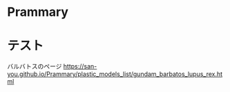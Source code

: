# Prammary

# テスト

バルバトスのページ
https://san-you.github.io/Prammary/plastic_models_list/gundam_barbatos_lupus_rex.html
